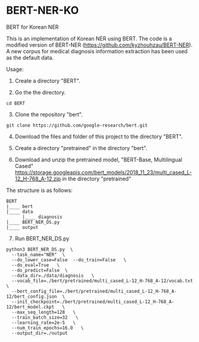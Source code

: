 # BERT-NER-KO
BERT for Korean NER

This is an implementation of Korean NER using BERT.
The code is a modified version of BERT-NER (https://github.com/kyzhouhzau/BERT-NER).
A new corpus for medical diagnosis information extraction has been used as the default data.

Usage:

1. Create a directory "BERT".

2. Go the the directory.
```
cd BERT
```

3. Clone the repository "bert".
```
git clone https://github.com/google-research/bert.git
```

4. Download the files and folder of this project to the directory "BERT".

5. Create a directory "pretrained" in the directory "bert".

6. Download and unzip the pretrained model, "BERT-Base, Multilingual Cased" https://storage.googleapis.com/bert_models/2018_11_23/multi_cased_L-12_H-768_A-12.zip in the directory "pretrained"

The structure is as follows:
```
BERT
|____ bert
|____ data
      |____ diagnosis   
|____ BERT_NER_DS.py
|____ output
```

7. Run BERT_NER_DS.py 

```
python3 BERT_NER_DS.py  \
  --task_name="NER"  \
  --do_lower_case=False  --do_train=False   \
  --do_eval=True   \
  --do_predict=False  \
  --data_dir=./data/diagnosis   \
  --vocab_file=./bert/pretrained/multi_cased_L-12_H-768_A-12/vocab.txt  \
  --bert_config_file=./bert/pretrained/multi_cased_L-12_H-768_A-12/bert_config.json  \
  --init_checkpoint=./bert/pretrained/multi_cased_L-12_H-768_A-12/bert_model.ckpt   \
  --max_seq_length=128   \
  --train_batch_size=32   \
  --learning_rate=2e-5   \
  --num_train_epochs=16.0   \
  --output_dir=./output

```
